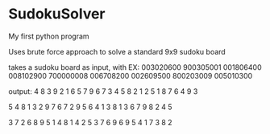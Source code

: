 # SudokuSolver
My first python program

Uses brute force approach to solve a standard 9x9 sudoku board

takes a sudoku board as input, with 
EX:
  003020600
  900305001
  001806400
  008102900
  700000008
  006708200
  002609500
  800203009
  005010300
  
  output:
4 8 3   9 2 1   6 5 7
9 6 7   3 4 5   8 2 1
2 5 1   8 7 6   4 9 3

5 4 8   1 3 2   9 7 6
7 2 9   5 6 4   1 3 8
1 3 6   7 9 8   2 4 5

3 7 2   6 8 9   5 1 4
8 1 4   2 5 3   7 6 9
6 9 5   4 1 7   3 8 2
